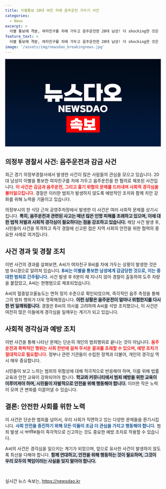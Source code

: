 ```yaml
---
title: 이별통보 20대 여친 차에 음주운전 가두기 사건
categories:
  - News
excerpt: >
  이별 통보에 격분, 여자친구를 차에 가두고 음주운전한 20대 남성! 더 shocking한 것은 흉기로 위협까지 했다는 사실! 시민의 신고로 경찰이 6분 만에 현장을 제압했습니다. 경찰은 B씨의 의사에 따라 A씨를 석방했으나, 사건의 전말은 끔찍합니다.
feature_text: >
  이별 통보에 격분, 여자친구를 차에 가두고 음주운전한 20대 남성! 더 shocking한 것은 흉기로 위협까지 했다는 사실! 시민의 신고로 경찰이 6분 만에 현장을 제압했습니다. 경찰은 B씨의 의사에 따라 A씨를 석방했으나, 사건의 전말은 끔찍합니다.
image: '/assets/img/newsdao_breakingnews.jpg'
---
```


<p><img src="/assets/img/newsdao_breakingnews.jpg" alt="cryptoinkorea 속보" /></p>

<h2 data-ke-size="size26">의정부 경찰서 사건: 음주운전과 감금 사건</h2>

<p data-ke-size="size16">최근 경기 의정부경찰서에서 발생한 사건이 많은 사람들의 관심을 모으고 있습니다. 20대 남성이 이별을 통보한 여자친구를 차에 가두고 음주운전을 한 혐의로 체포된 사건입니다. <b><span style="color: #ee2323;">이 사건은 감금과 음주운전, 그리고 흉기 위협의 문제를 드러내며 사회적 경각심을 불러일으킵니다.</span></b> 경찰은 이러한 범죄가 발생하지 않도록 예방적인 조치와 함께 치안 강화를 위해 노력을 기울이고 있습니다.</p>

<p data-ke-size="size16">의정부시의 한 식당 근처 공영주차장에서 발생한 이 사건은 여러 사회적 문제를 상기시킵니다. <b><span style="background-color: #21538527;">특히, 음주운전과 관련된 사고는 매년 많은 인명 피해를 초래하고 있으며, 이에 대한 법적 처벌과 사회적 경각심이 필요하다는 점을 강조하고 있습니다.</span></b> 해당 사건 발생 후, 시민들이 사건을 목격하고 즉각 경찰에 신고한 점은 지역 사회의 안전을 위한 협력의 중요한 사례로 여겨집니다.</p>

<h2 data-ke-size="size26">사건 경과 및 경찰 조치</h2>

<p data-ke-size="size16">이번 사건의 경과를 살펴보면, A씨가 여자친구 B씨를 차에 가두는 상황이 발생한 것은 밤 9시경으로 알려져 있습니다. <b><span style="color: #1a5490;">B씨는 이별을 통보한 남성에게 감금당한 것으로, 이는 중대한 범죄로 간주됩니다.</span></b> 사건 발생 후 6분이 채 지나지 않아 경찰이 출동하여 도주 차량을 붙잡았고, A씨는 현행범으로 체포되었습니다.</p>

<p data-ke-size="size16">A씨의 혈중알코올농도는 면허 정지 수준으로 확인되었으며, 즉각적인 음주 측정을 통해 그의 범죄 행위가 더욱 명확해졌습니다. <b><span style="background-color: #21538527;">이런 상황은 음주운전이 얼마나 위험한지를 다시 한 번 일깨워줍니다.</span></b> 경찰은 B씨의 의사를 고려하여 A씨를 석방 조치했으나, 이 사건은 여전히 많은 이들에게 경각심을 일깨우는 계기가 되고 있습니다.</p>

<h2 data-ke-size="size26">사회적 경각심과 예방 조치</h2>

<p data-ke-size="size16">이번 사건을 통해 나타난 문제는 단순히 개인의 범죄행위로 끝나는 것이 아닙니다. <b><span style="color: #ee2323;">음주운전과 폭력적인 행위는 사회 전반에 걸쳐 무서운 결과를 초래할 수 있으며, 예방 조치가 절대적으로 필요합니다.</span></b> 정부나 관련 기관들이 수립한 정책과 더불어, 개인의 경각심 역시 매우 중요합니다.</p>

<p data-ke-size="size16">시민들이 보고 느끼는 범죄의 위험성에 대해 적극적으로 반응해야 하며, 이를 위해 법률교육과 안전 교육이 강화되어야 합니다. <b><span style="background-color: #21538527;">학교와 커뮤니티에서 범죄 예방을 위한 교육이 이루어져야 하며, 시민들이 자발적으로 안전을 위해 행동해야 합니다.</span></b> 이러한 작은 노력이 모여 큰 변화를 이끌어낼 수 있습니다.</p>

<h2 data-ke-size="size26">결론: 안전한 사회를 위한 노력</h2>

<p data-ke-size="size16">이 사건은 단순한 범죄를 넘어서, 우리 사회가 직면하고 있는 다양한 문제들을 환기시킵니다. <b><span style="color: #1a5490;">사회 안전을 증진하기 위해 모든 이들이 조금 더 관심을 가지고 행동해야 합니다.</span></b> 범죄 발생 시 नागरिक들이 즉각적으로 신고하는 것도 중요한 예방 조치로 작용할 수 있습니다.</p>

<p data-ke-size="size16">A씨의 사건은 경각심을 일으키는 계기가 되었으며, 앞으로 유사한 사건이 발생하지 않도록 최선을 다해야 합니다. <b><span style="background-color: #21538527;">함께 연대하고, 안전을 위해 행동하는 것이 필요하며, 그것이 우리 모두의 책임이라는 사실을 잊지 말아야 합니다.</span></b></p>

<p data-ke-size="size16">&nbsp;</p>
실시간 뉴스 속보는, <a href="https://newsdao.kr" rel="dofollow">https://newsdao.kr</a>


